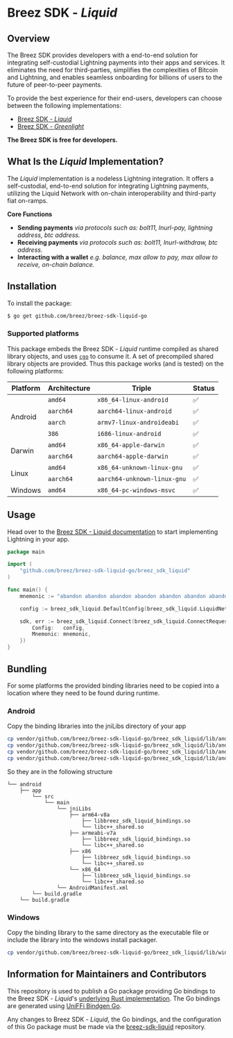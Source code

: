 # Breez SDK - *Liquid*

## **Overview**

The Breez SDK provides developers with a end-to-end solution for integrating self-custodial Lightning payments into their apps and services. It eliminates the need for third-parties, simplifies the complexities of Bitcoin and Lightning, and enables seamless onboarding for billions of users to the future of peer-to-peer payments.

To provide the best experience for their end-users, developers can choose between the following implementations:

- [Breez SDK - *Liquid*](https://sdk-doc-liquid.breez.technology/)
- [Breez SDK - *Greenlight*](https://sdk-doc.breez.technology/)

**The Breez SDK is free for developers.**

## **What Is the *Liquid* Implementation?**

The *Liquid* implementation is a nodeless Lightning integration. It offers a self-custodial, end-to-end solution for integrating Lightning payments, utilizing the Liquid Network with on-chain interoperability and third-party fiat on-ramps.

**Core Functions**

- **Sending payments** *via protocols such as: bolt11, lnurl-pay, lightning address, btc address.*
- **Receiving payments** *via protocols such as: bolt11, lnurl-withdraw, btc address.*
- **Interacting with a wallet** *e.g. balance, max allow to pay, max allow to receive, on-chain balance.*

## Installation

To install the package:

```sh
$ go get github.com/breez/breez-sdk-liquid-go
```

### Supported platforms

This package embeds the Breez SDK - *Liquid* runtime compiled as shared library objects, and uses [`cgo`](https://golang.org/cmd/cgo/) to consume it. A set of precompiled shared library objects are provided. Thus this package works (and is tested) on the following platforms:

<table>
  <thead>
    <tr>
      <th>Platform</th>
      <th>Architecture</th>
      <th>Triple</th>
      <th>Status</th>
    </tr>
  </thead>
  <tbody>
    <tr>
      <td rowspan="4">Android</td>
      <td><code>amd64</code></td>
      <td><code>x86_64-linux-android</code></td>
      <td>✅</td>
    </tr>
    <tr>
      <td><code>aarch64</code></td>
      <td><code>aarch64-linux-android</code></td>
      <td>✅</td>
    </tr>
    <tr>
      <td><code>aarch</code></td>
      <td><code>armv7-linux-androideabi</code></td>
      <td>✅</td>
    </tr>
    <tr>
      <td><code>386</code></td>
      <td><code>i686-linux-android</code></td>
      <td>✅</td>
    </tr>
    <tr>
      <td rowspan="2">Darwin</td>
      <td><code>amd64</code></td>
      <td><code>x86_64-apple-darwin</code></td>
      <td>✅</td>
    </tr>
    <tr>
      <td><code>aarch64</code></td>
      <td><code>aarch64-apple-darwin</code></td>
      <td>✅</td>
    </tr>
    <tr>
      <td rowspan="2">Linux</td>
      <td><code>amd64</code></td>
      <td><code>x86_64-unknown-linux-gnu</code></td>
      <td>✅</td>
    </tr>
    <tr>
      <td><code>aarch64</code></td>
      <td><code>aarch64-unknown-linux-gnu</code></td>
      <td>✅</td>
    </tr>
    <tr>
      <td>Windows</td>
      <td><code>amd64</code></td>
      <td><code>x86_64-pc-windows-msvc</code></td>
      <td>✅</td>
    </tr>
  </tbody>
</table>

## Usage

Head over to the [Breez SDK - Liquid documentation](https://sdk-doc-liquid.breez.technology/) to start implementing Lightning in your app.

```go
package main

import (
	"github.com/breez/breez-sdk-liquid-go/breez_sdk_liquid"
)

func main() {
    mnemonic := "abandon abandon abandon abandon abandon abandon abandon abandon abandon abandon abandon about"

    config := breez_sdk_liquid.DefaultConfig(breez_sdk_liquid.LiquidNetworkTestnet)

    sdk, err := breez_sdk_liquid.Connect(breez_sdk_liquid.ConnectRequest{
        Config:   config,
        Mnemonic: mnemonic,
    })
}
```

## Bundling

For some platforms the provided binding libraries need to be copied into a location where they need to be found during runtime.

### Android

Copy the binding libraries into the jniLibs directory of your app
```bash
cp vendor/github.com/breez/breez-sdk-liquid-go/breez_sdk_liquid/lib/android-386/*.so android/app/src/main/jniLibs/x86/
cp vendor/github.com/breez/breez-sdk-liquid-go/breez_sdk_liquid/lib/android-aarch/*.so android/app/src/main/jniLibs/armeabi-v7a/
cp vendor/github.com/breez/breez-sdk-liquid-go/breez_sdk_liquid/lib/android-aarch64/*.so android/app/src/main/jniLibs/arm64-v8a/
cp vendor/github.com/breez/breez-sdk-liquid-go/breez_sdk_liquid/lib/android-amd64/*.so android/app/src/main/jniLibs/x86_64/
```
So they are in the following structure
```
└── android
    ├── app
        └── src
            └── main
                └── jniLibs
                    ├── arm64-v8a
                        ├── libbreez_sdk_liquid_bindings.so
                        └── libc++_shared.so
                    ├── armeabi-v7a
                        ├── libbreez_sdk_liquid_bindings.so
                        └── libc++_shared.so
                    ├── x86
                        ├── libbreez_sdk_liquid_bindings.so
                        └── libc++_shared.so
                    └── x86_64
                        ├── libbreez_sdk_liquid_bindings.so
                        └── libc++_shared.so
                └── AndroidManifest.xml
        └── build.gradle
    └── build.gradle
```

### Windows

Copy the binding library to the same directory as the executable file or include the library into the windows install packager.
```bash
cp vendor/github.com/breez/breez-sdk-liquid-go/breez_sdk_liquid/lib/windows-amd64/*.dll build/windows/
```

## Information for Maintainers and Contributors

This repository is used to publish a Go package providing Go bindings to the Breez SDK - *Liquid*'s [underlying Rust implementation](https://github.com/breez/breez-sdk-liquid). The Go bindings are generated using [UniFFi Bindgen Go](https://github.com/NordSecurity/uniffi-bindgen-go).

Any changes to Breez SDK - *Liquid*, the Go bindings, and the configuration of this Go package must be made via the [breez-sdk-liquid](https://github.com/breez/breez-sdk-liquid) repository.
